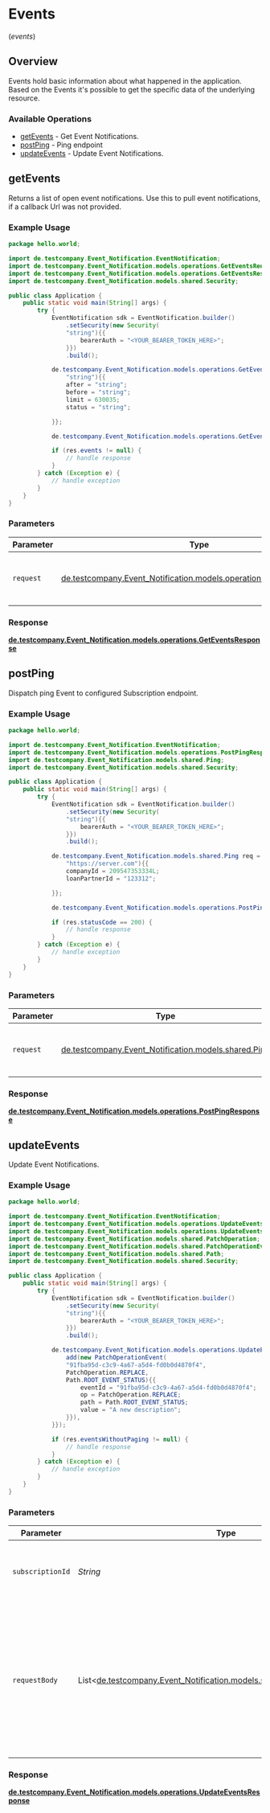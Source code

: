 # Events
(*events*)

## Overview

Events hold basic information about what happened in the application. Based on the Events it's possible to get the specific data of the underlying resource.

### Available Operations

* [getEvents](#getevents) - Get Event Notifications.
* [postPing](#postping) - Ping endpoint
* [updateEvents](#updateevents) - Update Event Notifications.

## getEvents

Returns a list of open event notifications. Use this to pull event notifications, if a callback Url was not provided.

### Example Usage

```java
package hello.world;

import de.testcompany.Event_Notification.EventNotification;
import de.testcompany.Event_Notification.models.operations.GetEventsRequest;
import de.testcompany.Event_Notification.models.operations.GetEventsResponse;
import de.testcompany.Event_Notification.models.shared.Security;

public class Application {
    public static void main(String[] args) {
        try {
            EventNotification sdk = EventNotification.builder()
                .setSecurity(new Security(
                "string"){{
                    bearerAuth = "<YOUR_BEARER_TOKEN_HERE>";
                }})
                .build();

            de.testcompany.Event_Notification.models.operations.GetEventsRequest req = new GetEventsRequest(
                "string"){{
                after = "string";
                before = "string";
                limit = 630035;
                status = "string";

            }};

            de.testcompany.Event_Notification.models.operations.GetEventsResponse res = sdk.events.getEvents(req);

            if (res.events != null) {
                // handle response
            }
        } catch (Exception e) {
            // handle exception
        }
    }
}
```

### Parameters

| Parameter                                                                                                           | Type                                                                                                                | Required                                                                                                            | Description                                                                                                         |
| ------------------------------------------------------------------------------------------------------------------- | ------------------------------------------------------------------------------------------------------------------- | ------------------------------------------------------------------------------------------------------------------- | ------------------------------------------------------------------------------------------------------------------- |
| `request`                                                                                                           | [de.testcompany.Event_Notification.models.operations.GetEventsRequest](../../models/operations/GetEventsRequest.md) | :heavy_check_mark:                                                                                                  | The request object to use for the request.                                                                          |


### Response

**[de.testcompany.Event_Notification.models.operations.GetEventsResponse](../../models/operations/GetEventsResponse.md)**


## postPing

Dispatch ping Event to configured Subscription endpoint.

### Example Usage

```java
package hello.world;

import de.testcompany.Event_Notification.EventNotification;
import de.testcompany.Event_Notification.models.operations.PostPingResponse;
import de.testcompany.Event_Notification.models.shared.Ping;
import de.testcompany.Event_Notification.models.shared.Security;

public class Application {
    public static void main(String[] args) {
        try {
            EventNotification sdk = EventNotification.builder()
                .setSecurity(new Security(
                "string"){{
                    bearerAuth = "<YOUR_BEARER_TOKEN_HERE>";
                }})
                .build();

            de.testcompany.Event_Notification.models.shared.Ping req = new Ping(
                "https://server.com"){{
                companyId = 209547353334L;
                loanPartnerId = "123312";

            }};

            de.testcompany.Event_Notification.models.operations.PostPingResponse res = sdk.events.postPing(req);

            if (res.statusCode == 200) {
                // handle response
            }
        } catch (Exception e) {
            // handle exception
        }
    }
}
```

### Parameters

| Parameter                                                                           | Type                                                                                | Required                                                                            | Description                                                                         |
| ----------------------------------------------------------------------------------- | ----------------------------------------------------------------------------------- | ----------------------------------------------------------------------------------- | ----------------------------------------------------------------------------------- |
| `request`                                                                           | [de.testcompany.Event_Notification.models.shared.Ping](../../models/shared/Ping.md) | :heavy_check_mark:                                                                  | The request object to use for the request.                                          |


### Response

**[de.testcompany.Event_Notification.models.operations.PostPingResponse](../../models/operations/PostPingResponse.md)**


## updateEvents

Update Event Notifications.

### Example Usage

```java
package hello.world;

import de.testcompany.Event_Notification.EventNotification;
import de.testcompany.Event_Notification.models.operations.UpdateEventsRequest;
import de.testcompany.Event_Notification.models.operations.UpdateEventsResponse;
import de.testcompany.Event_Notification.models.shared.PatchOperation;
import de.testcompany.Event_Notification.models.shared.PatchOperationEvent;
import de.testcompany.Event_Notification.models.shared.Path;
import de.testcompany.Event_Notification.models.shared.Security;

public class Application {
    public static void main(String[] args) {
        try {
            EventNotification sdk = EventNotification.builder()
                .setSecurity(new Security(
                "string"){{
                    bearerAuth = "<YOUR_BEARER_TOKEN_HERE>";
                }})
                .build();

            de.testcompany.Event_Notification.models.operations.UpdateEventsResponse res = sdk.events.updateEvents("string", new de.testcompany.Event_Notification.models.shared.PatchOperationEvent[]{{
                add(new PatchOperationEvent(
                "91fba95d-c3c9-4a67-a5d4-fd0b0d4870f4",
                PatchOperation.REPLACE,
                Path.ROOT_EVENT_STATUS){{
                    eventId = "91fba95d-c3c9-4a67-a5d4-fd0b0d4870f4";
                    op = PatchOperation.REPLACE;
                    path = Path.ROOT_EVENT_STATUS;
                    value = "A new description";
                }}),
            }});

            if (res.eventsWithoutPaging != null) {
                // handle response
            }
        } catch (Exception e) {
            // handle exception
        }
    }
}
```

### Parameters

| Parameter                                                                                                                                                                                                | Type                                                                                                                                                                                                     | Required                                                                                                                                                                                                 | Description                                                                                                                                                                                              |
| -------------------------------------------------------------------------------------------------------------------------------------------------------------------------------------------------------- | -------------------------------------------------------------------------------------------------------------------------------------------------------------------------------------------------------- | -------------------------------------------------------------------------------------------------------------------------------------------------------------------------------------------------------- | -------------------------------------------------------------------------------------------------------------------------------------------------------------------------------------------------------- |
| `subscriptionId`                                                                                                                                                                                         | *String*                                                                                                                                                                                                 | :heavy_check_mark:                                                                                                                                                                                       | The unique id of the Subscription which should be managed.                                                                                                                                               |
| `requestBody`                                                                                                                                                                                            | List<[de.testcompany.Event_Notification.models.shared.PatchOperationEvent](../../models/shared/PatchOperationEvent.md)>                                                                                  | :heavy_minus_sign:                                                                                                                                                                                       | The specification of the values to be updated for the Events.<br/>See path for possible fields to be updated.<br/><br/>JSON Patch definition according to <a href='https://tools.ietf.org/html/rfc6902'>RFC6902</a>. |


### Response

**[de.testcompany.Event_Notification.models.operations.UpdateEventsResponse](../../models/operations/UpdateEventsResponse.md)**

